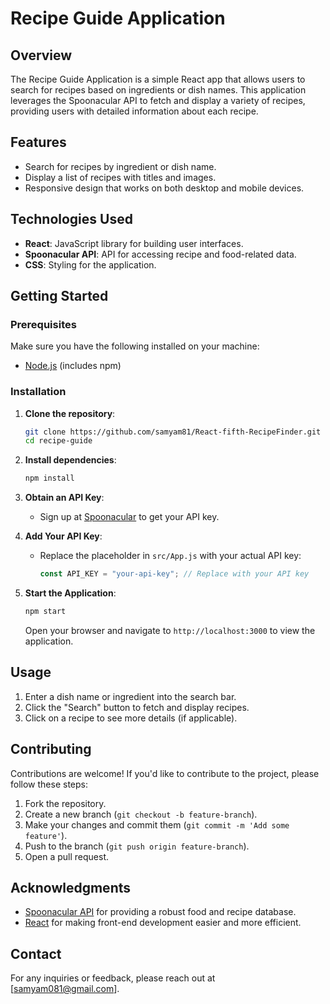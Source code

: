 # Recipe Guide Application

## Overview
The Recipe Guide Application is a simple React app that allows users to search for recipes based on ingredients or dish names. This application leverages the Spoonacular API to fetch and display a variety of recipes, providing users with detailed information about each recipe.

## Features
- Search for recipes by ingredient or dish name.
- Display a list of recipes with titles and images.
- Responsive design that works on both desktop and mobile devices.

## Technologies Used
- **React**: JavaScript library for building user interfaces.
- **Spoonacular API**: API for accessing recipe and food-related data.
- **CSS**: Styling for the application.

## Getting Started

### Prerequisites
Make sure you have the following installed on your machine:
- [Node.js](https://nodejs.org/) (includes npm)

### Installation
1. **Clone the repository**:
   ```bash
   git clone https://github.com/samyam81/React-fifth-RecipeFinder.git
   cd recipe-guide
   ```

2. **Install dependencies**:
   ```bash
   npm install
   ```

3. **Obtain an API Key**:
   - Sign up at [Spoonacular](https://spoonacular.com/food-api) to get your API key.

4. **Add Your API Key**:
   - Replace the placeholder in `src/App.js` with your actual API key:
     ```javascript
     const API_KEY = "your-api-key"; // Replace with your API key
     ```

5. **Start the Application**:
   ```bash
   npm start
   ```
   Open your browser and navigate to `http://localhost:3000` to view the application.

## Usage
1. Enter a dish name or ingredient into the search bar.
2. Click the "Search" button to fetch and display recipes.
3. Click on a recipe to see more details (if applicable).

## Contributing
Contributions are welcome! If you'd like to contribute to the project, please follow these steps:
1. Fork the repository.
2. Create a new branch (`git checkout -b feature-branch`).
3. Make your changes and commit them (`git commit -m 'Add some feature'`).
4. Push to the branch (`git push origin feature-branch`).
5. Open a pull request.

## Acknowledgments
- [Spoonacular API](https://spoonacular.com/food-api) for providing a robust food and recipe database.
- [React](https://reactjs.org/) for making front-end development easier and more efficient.

## Contact
For any inquiries or feedback, please reach out at [samyam081@gmail.com].
```
